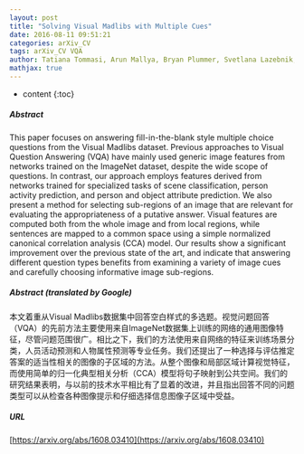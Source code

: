 ```yaml
---
layout: post
title: "Solving Visual Madlibs with Multiple Cues"
date: 2016-08-11 09:51:21
categories: arXiv_CV
tags: arXiv_CV VQA
author: Tatiana Tommasi, Arun Mallya, Bryan Plummer, Svetlana Lazebnik, Alexander C. Berg, Tamara L. Berg
mathjax: true
---
```


* content
{:toc}

##### Abstract
This paper focuses on answering fill-in-the-blank style multiple choice questions from the Visual Madlibs dataset. Previous approaches to Visual Question Answering (VQA) have mainly used generic image features from networks trained on the ImageNet dataset, despite the wide scope of questions. In contrast, our approach employs features derived from networks trained for specialized tasks of scene classification, person activity prediction, and person and object attribute prediction. We also present a method for selecting sub-regions of an image that are relevant for evaluating the appropriateness of a putative answer. Visual features are computed both from the whole image and from local regions, while sentences are mapped to a common space using a simple normalized canonical correlation analysis (CCA) model. Our results show a significant improvement over the previous state of the art, and indicate that answering different question types benefits from examining a variety of image cues and carefully choosing informative image sub-regions.

##### Abstract (translated by Google)
本文着重从Visual Madlibs数据集中回答空白样式的多选题。视觉问题回答（VQA）的先前方法主要使用来自ImageNet数据集上训练的网络的通用图像特征，尽管问题范围很广。相比之下，我们的方法使用来自网络的特征来训练场景分类，人员活动预测和人物属性预测等专业任务。我们还提出了一种选择与评估推定答案的适当性相关的图像的子区域的方法。从整个图像和局部区域计算视觉特征，而使用简单的归一化典型相关分析（CCA）模型将句子映射到公共空间。我们的研究结果表明，与以前的技术水平相比有了显着的改进，并且指出回答不同的问题类型可以从检查各种图像提示和仔细选择信息图像子区域中受益。

##### URL
[https://arxiv.org/abs/1608.03410](https://arxiv.org/abs/1608.03410)

